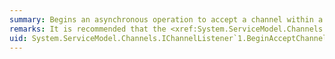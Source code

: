 ```yaml
---
summary: Begins an asynchronous operation to accept a channel within a specified or default interval of time.
remarks: It is recommended that the <xref:System.ServiceModel.Channels.IChannelListener%601.BeginAcceptChannel%2A> overload with the explicit timeout be used. The `timeout` specified for that method overrides any default timeouts set by the system for the service.
uid: System.ServiceModel.Channels.IChannelListener`1.BeginAcceptChannel*
---
```

